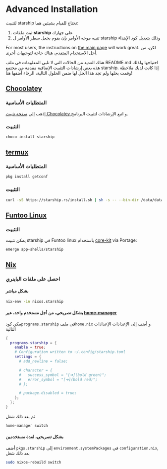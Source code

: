 # Advanced Installation

لثتبيت starship تحتاج للقيام بشيئين هما:

1. ثبت ملفات **starship** على جهازك
1. تنبيه موجه الأوامر بإن يقوم بجعل سطر الأوامر ل starship وذلك بتعديل كود الإبتداء

For most users, the instructions on [the main page](../guide/#🚀-installation) will work great. لكن، من أجل الاستخدام المتقدم، هناك حاجة لتوجيهات أخرى.

هناك العديد من الحالات التي لا تلبي المعلومات في ملف README.md احتياجها ولذلك هذه بعض إرشادات التثبيت الإضافية مقدمة من مجتمع starship. إذا كانت لديك ملاحظة وقمت بحلها ولم تجد هذا الحل لها ضمن الحلول التالية، الرجاء أضفها هنا!

## [Chocolatey](https://chocolatey.org)

### المتطلبات الأساسية

إذهب إلى  [ صفحة تثبيت Chocolatey   ](https://chocolatey.org/install)  و اتبع الإرشادات لتثبيت البرنامج.

### التثبيت

```powershell
choco install starship
```

## [termux](https://termux.com)

### المتطلبات الأساسية

```sh
pkg install getconf
```

### التثبيت

```sh
curl -sS https://starship.rs/install.sh | sh -s -- --bin-dir /data/data/com.termux/files/usr/bin
```

## [Funtoo Linux](https://www.funtoo.org/Welcome)

### التثبيت

يمكن تثبيت starship في Funtoo linux باستخدام  [core-kit](https://github.com/funtoo/core-kit/tree/1.4-release/app-shells/starship) via Portage:

```sh
emerge app-shells/starship
```

## [Nix](https://wiki.nixos.org/wiki/Nix)

### احصل على ملفات الباينري

#### بشكل مباشر

```sh
nix-env -iA nixos.starship
```

#### بشكل تصريحي، من أجل مستخدم واحد، عبر [home-manager](https://github.com/nix-community/home-manager)

مكن كود`programs.starship` في  ملف`home.nix` و أضف إلى الإعدادات الإعدادات التالية

```nix
{
  programs.starship = {
    enable = true;
    # Configuration written to ~/.config/starship.toml
    settings = {
      # add_newline = false;

      # character = {
      #   success_symbol = "[➜](bold green)";
      #   error_symbol = "[➜](bold red)";
      # };

      # package.disabled = true;
    };
  };
}
```

ثم بعد ذلك شغل

```sh
home-manager switch
```

#### بشكل تصريحي، لعدة مستخدمين

أضف `pkgs.starship` إلى `environment.systemPackages` في  `configuration.nix`, بعد ذلك شغل

```sh
sudo nixos-rebuild switch
```
